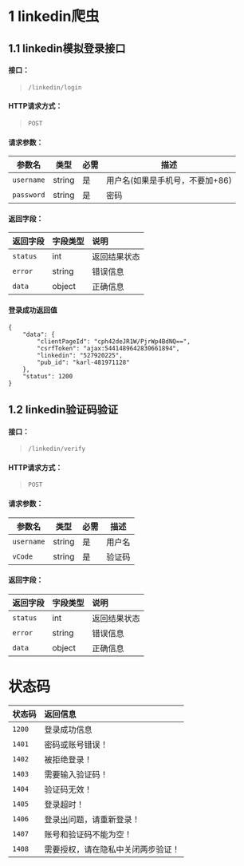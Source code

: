 # 1 linkedin爬虫
## 1.1 linkedin模拟登录接口
#### 接口：
> `/linkedin/login`

#### HTTP请求方式：
> `POST`

#### 请求参数：
|参数名|类型|必需|描述|
|---|---|---|---|
|`username`| string | 是 | 用户名(如果是手机号，不要加+86)|
|`password`| string | 是 | 密码|
#### 返回字段：
|返回字段|字段类型|说明 |
|:----- |:------|:--------- |
|`status`   |int |返回结果状态 |
|`error`|string |错误信息 |
|`data`|object|正确信息|

#### 登录成功返回值
```
{
    "data": {
        "clientPageId": "cph42deJR1W/PjrWp4BdNQ==",
        "csrfToken": "ajax:5441489642830661894",
        "linkedin": "527920225",
        "pub_id": "karl-481971128"
    },
    "status": 1200
}
```

## 1.2 linkedin验证码验证
#### 接口：
> `/linkedin/verify`

#### HTTP请求方式：
> `POST`

#### 请求参数：
|参数名|类型|必需|描述|
|---|---|---|---|
|`username`| string | 是 | 用户名|
|`vCode`| string | 是 |验证码|
#### 返回字段：
|返回字段|字段类型|说明 |
|:----- |:------|:------ |
|`status`   |int |返回结果状态 |
|`error`|string |错误信息 |
|`data`|object|正确信息|

# 状态码
|状态码|返回信息|
|:----- |:------|
|`1200` | 登录成功信息 |
|`1401` |密码或账号错误！|
|`1402` |被拒绝登录！|
|`1403` |需要输入验证码！|
|`1404` |验证码无效！|
|`1405` |登录超时！|
|`1406` | 登录出问题，请重新登录！ |
|`1407` | 账号和验证码不能为空！ |
|`1408` | 需要授权，请在隐私中关闭两步验证！|


